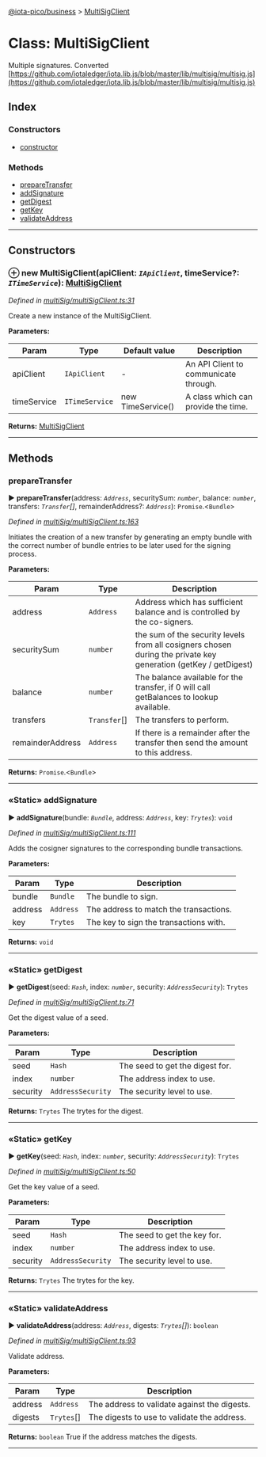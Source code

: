 [@iota-pico/business](../README.md) > [MultiSigClient](../classes/multisigclient.md)



# Class: MultiSigClient


Multiple signatures. Converted [https://github.com/iotaledger/iota.lib.js/blob/master/lib/multisig/multisig.js](https://github.com/iotaledger/iota.lib.js/blob/master/lib/multisig/multisig.js)

## Index

### Constructors

* [constructor](multisigclient.md#constructor)


### Methods

* [prepareTransfer](multisigclient.md#preparetransfer)
* [addSignature](multisigclient.md#addsignature)
* [getDigest](multisigclient.md#getdigest)
* [getKey](multisigclient.md#getkey)
* [validateAddress](multisigclient.md#validateaddress)



---
## Constructors
<a id="constructor"></a>


### ⊕ **new MultiSigClient**(apiClient: *`IApiClient`*, timeService?: *`ITimeService`*): [MultiSigClient](multisigclient.md)


*Defined in [multiSig/multiSigClient.ts:31](https://github.com/iotaeco/iota-pico-business/blob/d67547c/src/multiSig/multiSigClient.ts#L31)*



Create a new instance of the MultiSigClient.


**Parameters:**

| Param | Type | Default value | Description |
| ------ | ------ | ------ | ------ |
| apiClient | `IApiClient`  | - |   An API Client to communicate through. |
| timeService | `ITimeService`  |  new TimeService() |   A class which can provide the time. |





**Returns:** [MultiSigClient](multisigclient.md)

---


## Methods
<a id="preparetransfer"></a>

###  prepareTransfer

► **prepareTransfer**(address: *`Address`*, securitySum: *`number`*, balance: *`number`*, transfers: *`Transfer`[]*, remainderAddress?: *`Address`*): `Promise`.<`Bundle`>



*Defined in [multiSig/multiSigClient.ts:163](https://github.com/iotaeco/iota-pico-business/blob/d67547c/src/multiSig/multiSigClient.ts#L163)*



Initiates the creation of a new transfer by generating an empty bundle with the correct number of bundle entries to be later used for the signing process.


**Parameters:**

| Param | Type | Description |
| ------ | ------ | ------ |
| address | `Address`   |  Address which has sufficient balance and is controlled by the co-signers. |
| securitySum | `number`   |  the sum of the security levels from all cosigners chosen during the private key generation (getKey / getDigest) |
| balance | `number`   |  The balance available for the transfer, if 0 will call getBalances to lookup available. |
| transfers | `Transfer`[]   |  The transfers to perform. |
| remainderAddress | `Address`   |  If there is a remainder after the transfer then send the amount to this address. |





**Returns:** `Promise`.<`Bundle`>





___

<a id="addsignature"></a>

### «Static» addSignature

► **addSignature**(bundle: *`Bundle`*, address: *`Address`*, key: *`Trytes`*): `void`



*Defined in [multiSig/multiSigClient.ts:111](https://github.com/iotaeco/iota-pico-business/blob/d67547c/src/multiSig/multiSigClient.ts#L111)*



Adds the cosigner signatures to the corresponding bundle transactions.


**Parameters:**

| Param | Type | Description |
| ------ | ------ | ------ |
| bundle | `Bundle`   |  The bundle to sign. |
| address | `Address`   |  The address to match the transactions. |
| key | `Trytes`   |  The key to sign the transactions with. |





**Returns:** `void`





___

<a id="getdigest"></a>

### «Static» getDigest

► **getDigest**(seed: *`Hash`*, index: *`number`*, security: *`AddressSecurity`*): `Trytes`



*Defined in [multiSig/multiSigClient.ts:71](https://github.com/iotaeco/iota-pico-business/blob/d67547c/src/multiSig/multiSigClient.ts#L71)*



Get the digest value of a seed.


**Parameters:**

| Param | Type | Description |
| ------ | ------ | ------ |
| seed | `Hash`   |  The seed to get the digest for. |
| index | `number`   |  The address index to use. |
| security | `AddressSecurity`   |  The security level to use. |





**Returns:** `Trytes`
The trytes for the digest.






___

<a id="getkey"></a>

### «Static» getKey

► **getKey**(seed: *`Hash`*, index: *`number`*, security: *`AddressSecurity`*): `Trytes`



*Defined in [multiSig/multiSigClient.ts:50](https://github.com/iotaeco/iota-pico-business/blob/d67547c/src/multiSig/multiSigClient.ts#L50)*



Get the key value of a seed.


**Parameters:**

| Param | Type | Description |
| ------ | ------ | ------ |
| seed | `Hash`   |  The seed to get the key for. |
| index | `number`   |  The address index to use. |
| security | `AddressSecurity`   |  The security level to use. |





**Returns:** `Trytes`
The trytes for the key.






___

<a id="validateaddress"></a>

### «Static» validateAddress

► **validateAddress**(address: *`Address`*, digests: *`Trytes`[]*): `boolean`



*Defined in [multiSig/multiSigClient.ts:93](https://github.com/iotaeco/iota-pico-business/blob/d67547c/src/multiSig/multiSigClient.ts#L93)*



Validate address.


**Parameters:**

| Param | Type | Description |
| ------ | ------ | ------ |
| address | `Address`   |  The address to validate against the digests. |
| digests | `Trytes`[]   |  The digests to use to validate the address. |





**Returns:** `boolean`
True if the address matches the digests.






___


